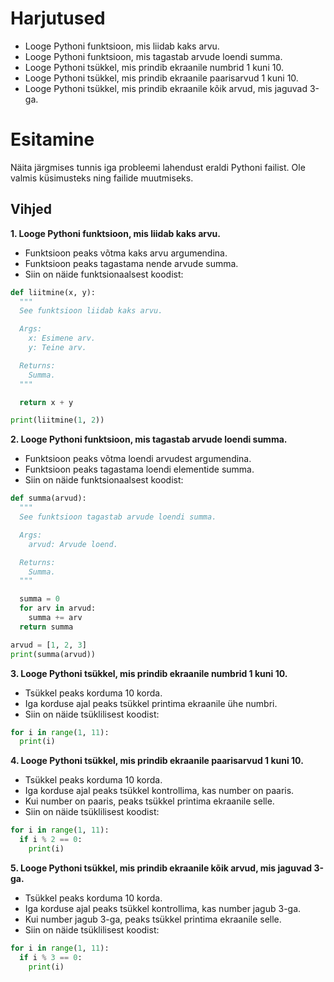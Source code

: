 # Harjutused
* Looge Pythoni funktsioon, mis liidab kaks arvu.
* Looge Pythoni funktsioon, mis tagastab arvude loendi summa.
* Looge Pythoni tsükkel, mis prindib ekraanile numbrid 1 kuni 10.
* Looge Pythoni tsükkel, mis prindib ekraanile paarisarvud 1 kuni 10.
* Looge Pythoni tsükkel, mis prindib ekraanile kõik arvud, mis jaguvad 3-ga.

# Esitamine
Näita järgmises tunnis iga probleemi lahendust eraldi Pythoni failist. Ole valmis küsimusteks ning failide muutmiseks. 


## Vihjed

**1. Looge Pythoni funktsioon, mis liidab kaks arvu.**

* Funktsioon peaks võtma kaks arvu argumendina.
* Funktsioon peaks tagastama nende arvude summa.
* Siin on näide funktsionaalsest koodist:

```python
def liitmine(x, y):
  """
  See funktsioon liidab kaks arvu.

  Args:
    x: Esimene arv.
    y: Teine arv.

  Returns:
    Summa.
  """

  return x + y

print(liitmine(1, 2))
```

**2. Looge Pythoni funktsioon, mis tagastab arvude loendi summa.**

* Funktsioon peaks võtma loendi arvudest argumendina.
* Funktsioon peaks tagastama loendi elementide summa.
* Siin on näide funktsionaalsest koodist:

```python
def summa(arvud):
  """
  See funktsioon tagastab arvude loendi summa.

  Args:
    arvud: Arvude loend.

  Returns:
    Summa.
  """

  summa = 0
  for arv in arvud:
    summa += arv
  return summa

arvud = [1, 2, 3]
print(summa(arvud))
```

**3. Looge Pythoni tsükkel, mis prindib ekraanile numbrid 1 kuni 10.**

* Tsükkel peaks korduma 10 korda.
* Iga korduse ajal peaks tsükkel printima ekraanile ühe numbri.
* Siin on näide tsüklilisest koodist:

```python
for i in range(1, 11):
  print(i)
```

**4. Looge Pythoni tsükkel, mis prindib ekraanile paarisarvud 1 kuni 10.**

* Tsükkel peaks korduma 10 korda.
* Iga korduse ajal peaks tsükkel kontrollima, kas number on paaris.
* Kui number on paaris, peaks tsükkel printima ekraanile selle.
* Siin on näide tsüklilisest koodist:

```python
for i in range(1, 11):
  if i % 2 == 0:
    print(i)
```

**5. Looge Pythoni tsükkel, mis prindib ekraanile kõik arvud, mis jaguvad 3-ga.**

* Tsükkel peaks korduma 10 korda.
* Iga korduse ajal peaks tsükkel kontrollima, kas number jagub 3-ga.
* Kui number jagub 3-ga, peaks tsükkel printima ekraanile selle.
* Siin on näide tsüklilisest koodist:

```python
for i in range(1, 11):
  if i % 3 == 0:
    print(i)
```
